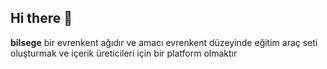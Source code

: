 ## Hi there 👋

**bilsege** bir evrenkent ağıdır ve amacı evrenkent düzeyinde eğitim araç seti oluşturmak ve içerik üreticileri için bir platform olmaktır

